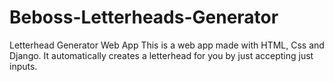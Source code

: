 # Beboss-Letterheads-Generator
Letterhead Generator Web App
This is a web app made with HTML, Css and Django. It automatically creates a letterhead for you by just accepting just inputs.
